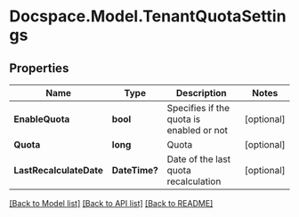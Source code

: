# Docspace.Model.TenantQuotaSettings

## Properties

Name | Type | Description | Notes
------------ | ------------- | ------------- | -------------
**EnableQuota** | **bool** | Specifies if the quota is enabled or not | [optional] 
**Quota** | **long** | Quota | [optional] 
**LastRecalculateDate** | **DateTime?** | Date of the last quota recalculation | [optional] 

[[Back to Model list]](../README.md#documentation-for-models) [[Back to API list]](../README.md#documentation-for-api-endpoints) [[Back to README]](../README.md)

